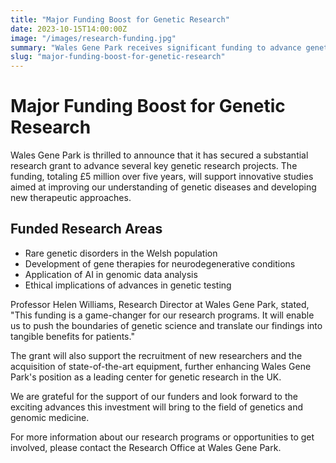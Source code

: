 ```yaml
---
title: "Major Funding Boost for Genetic Research"
date: 2023-10-15T14:00:00Z
image: "/images/research-funding.jpg"
summary: "Wales Gene Park receives significant funding to advance genetic research projects."
slug: "major-funding-boost-for-genetic-research"
---
```


# Major Funding Boost for Genetic Research

Wales Gene Park is thrilled to announce that it has secured a substantial research grant to advance several key genetic research projects. The funding, totaling £5 million over five years, will support innovative studies aimed at improving our understanding of genetic diseases and developing new therapeutic approaches.

## Funded Research Areas

- Rare genetic disorders in the Welsh population
- Development of gene therapies for neurodegenerative conditions
- Application of AI in genomic data analysis
- Ethical implications of advances in genetic testing

Professor Helen Williams, Research Director at Wales Gene Park, stated, "This funding is a game-changer for our research programs. It will enable us to push the boundaries of genetic science and translate our findings into tangible benefits for patients."

The grant will also support the recruitment of new researchers and the acquisition of state-of-the-art equipment, further enhancing Wales Gene Park's position as a leading center for genetic research in the UK.

We are grateful for the support of our funders and look forward to the exciting advances this investment will bring to the field of genetics and genomic medicine.

For more information about our research programs or opportunities to get involved, please contact the Research Office at Wales Gene Park.